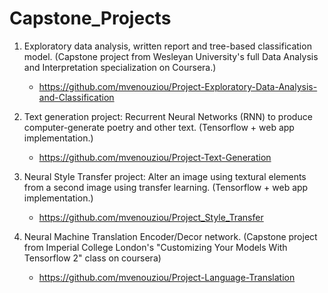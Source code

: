 # Capstone_Projects

 1. Exploratory data analysis, written report and tree-based classification model. (Capstone project from Wesleyan University's full Data Analysis and Interpretation specialization on Coursera.) 
    - https://github.com/mvenouziou/Project-Exploratory-Data-Analysis-and-Classification

 2. Text generation project: Recurrent Neural Networks (RNN) to produce computer-generate poetry and other text. (Tensorflow + web app implementation.)
    - https://github.com/mvenouziou/Project-Text-Generation

 3. Neural Style Transfer project: Alter an image using textural elements from a second image using transfer learning. (Tensorflow + web app implementation.)
    - https://github.com/mvenouziou/Project_Style_Transfer

 4. Neural Machine Translation Encoder/Decor network. (Capstone project from Imperial College London's "Customizing Your Models With Tensorflow 2" class on coursera)
    - https://github.com/mvenouziou/Project-Language-Translation
 

 
